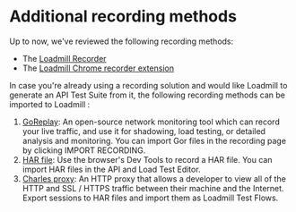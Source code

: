 # Additional recording methods

Up to now, we've reviewed the following recording methods:

* The [Loadmill Recorder](https://docs.loadmill.com/working-with-the-recorder) 
* The [Loadmill Chrome recorder extension](https://docs.loadmill.com/working-with-the-recorder/loadmill-chrome-recorder-extension)

In case you're already using a recording solution and would like Loadmill to generate an API Test Suite from it, the following recording methods can be imported to Loadmill :

1. [GoReplay](https://goreplay.org/): An open-source network monitoring tool which can record your live traffic, and use it for shadowing, load testing, or detailed analysis and monitoring. You can import Gor files in the recording page by clicking IMPORT RECORDING.
2. [HAR file](https://en.wikipedia.org/wiki/HAR_%28file_format%29): Use the browser's Dev Tools to record a HAR file. You can import HAR files in the API and Load Test Editor.
3. [Charles proxy](https://www.charlesproxy.com/): An HTTP proxy that allows a developer to view all of the HTTP and SSL / HTTPS traffic between their machine and the Internet. Export sessions to HAR files and import them as Loadmill Test Flows.

